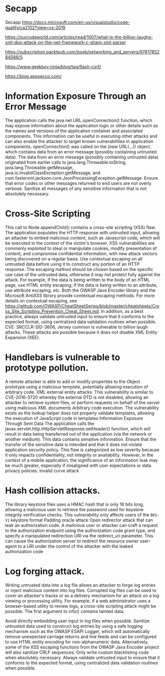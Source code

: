 # Secapp
Secapp
https://docs.microsoft.com/en-us/visualstudio/code-quality/ca2102?view=vs-2019

https://ourcodeworld.com/articles/read/1007/what-is-the-billion-laughs-xml-dos-attack-on-the-net-framework-c-sharp-xml-parser

https://subscription.packtpub.com/book/networking_and_servers/9781785284588/5

https://www.geekboy.ninja/blog/tag/flash-csrf/

https://blog.appsecco.com/


# Information Exposure Through an Error Message
The application calls the java.net.URL.openConnection() function, which may expose information about the application logic or other details such as the names and versions of the application container and associated components. This information can be useful in executing other attacks and can also enable the attacker to target known vulnerabilities in application components. openConnection() was called on the (new URL(...)) object, which contains data from an error message (possibly containing untrusted data). The data from an error message (possibly containing untrusted data) originated from earlier calls to java.lang.Throwable.toString, java.lang.Throwable.getMessage, java.io.InvalidClassException.getMessage, and com.fasterxml.jackson.core.JsonProcessingException.getMessage.
Ensure that error codes or other messages returned to end users are not overly verbose. Sanitize all messages of any sensitive information that is not absolutely necessary.

# Cross-Site Scripting
This call to Node.appendChild() contains a cross-site scripting (XSS) flaw. The application populates the HTTP response with untrusted input, allowing an attacker to embed malicious content, such as Javascript code, which will be executed in the context of the victim's browser. XSS vulnerabilities are commonly exploited to steal or manipulate cookies, modify presentation of content, and compromise confidential information, with new attack vectors being discovered on a regular basis.
Use contextual escaping on all untrusted data before using it to construct any portion of an HTTP response. The escaping method should be chosen based on the specific use case of the untrusted data, otherwise it may not protect fully against the attack. For example, if the data is being written to the body of an HTML page, use HTML entity escaping; if the data is being written to an attribute, use attribute escaping; etc. Both the OWASP Java Encoder library and the Microsoft AntiXSS library provide contextual escaping methods. For more details on contextual escaping, see https://github.com/OWASP/CheatSheetSeries/blob/master/cheatsheets/Cross_Site_Scripting_Prevention_Cheat_Sheet.md. In addition, as a best practice, always validate untrusted input to ensure that it conforms to the expected format, using centralized data validation routines when possible.
CVE: SRCCLR-SID-3606, Jersey common is vulnerable to billion laugh attacks. These attacks are possible because it does not disable XML Entity Expansion (XEE).

# Handlebars is vulnerable to prototype pollution.
A remote attacker is able to add or modify properties to the Object prototype using a malicious template, potentially allowing execution of arbitrary code.
XML external entity attacks. This vulnerability is similar to CVE-2016-3720 whereby the external DTD is not disabled, allowing an attacker to retrieve system files, or perform requests on behalf of the server using malicious XML documents
Arbitrary code execution. The vulnerability exists as the lookup helper does not properly validate templates, allowing the execution of JavaScript code in templates
Information Exposure Through Sent Data
The application calls the javax.servlet.http.HttpServletResponse.setHeader() function, which will result in data being transferred out of the application (via the network or another medium). This data contains sensitive information.
Ensure that the transfer of the sensitive data is intended and that it does not violate application security policy. This flaw is categorized as low severity because it only impacts confidentiality, not integrity or availability. However, in the context of a mobile application, the significance of an information leak may be much greater, especially if misaligned with user expectations or data privacy policies.
invalid curve attack

# Hash collision attacks.
The library keystore files uses a HMAC hash that is only 16 bits long, allowing a malicious user to retrieve the password used for keystore integrity verification checks. This vulnerability only affects users of the `BKS-V1` keystore format
Padding oracle attack
Open redirector attack that can leak an authorization code. A malicious user or attacker can craft a request to the authorization endpoint using the authorization code grant type, and specify a manipulated redirection URI via the redirect_uri parameter. This can cause the authorization server to redirect the resource owner user-agent to a URI under the control of the attacker with the leaked authorization code

# Log forging attack. 
Writing untrusted data into a log file allows an attacker to forge log entries or inject malicious content into log files. Corrupted log files can be used to cover an attacker's tracks or as a delivery mechanism for an attack on a log viewing or processing utility. For example, if a web administrator uses a browser-based utility to review logs, a cross-site scripting attack might be possible. The first argument to info() contains tainted data.

Avoid directly embedding user input in log files when possible. Sanitize untrusted data used to construct log entries by using a safe logging mechanism such as the OWASP ESAPI Logger, which will automatically remove unexpected carriage returns and line feeds and can be configured to use HTML entity encoding for non-alphanumeric data. Alternatively, some of the XSS escaping functions from the OWASP Java Encoder project will also sanitize CRLF sequences. Only write custom blacklisting code when absolutely necessary. Always validate untrusted input to ensure that it conforms to the expected format, using centralized data validation routines when possible.
